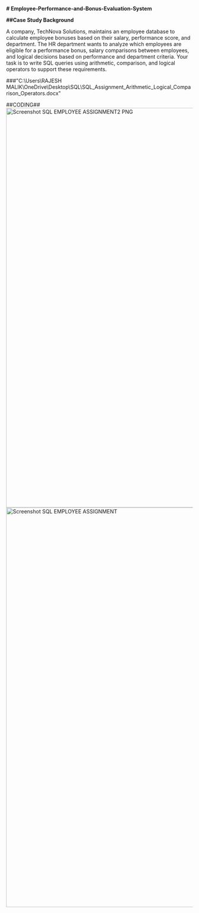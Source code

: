 **# Employee-Performance-and-Bonus-Evaluation-System**

**##Case Study Background**

A company, TechNova Solutions, maintains an employee database to calculate employee bonuses based on their salary, performance score, and department. The HR department wants to analyze which employees are eligible for a performance bonus, salary comparisons between employees, and logical decisions based on performance and department criteria. Your task is to write SQL queries using arithmetic, comparison, and logical operators to support these requirements.

###"C:\Users\RAJESH MALIK\OneDrive\Desktop\SQL\SQL_Assignment_Arithmetic_Logical_Comparison_Operators.docx"

##CODING##
<img width="1438" height="1080" alt="Screenshot SQL EMPLOYEE ASSIGNMENT2  PNG" src="https://github.com/user-attachments/assets/214aead9-d512-4209-b67e-6ab07a62171c" />
<img width="1479" height="1080" alt="Screenshot SQL EMPLOYEE ASSIGNMENT" src="https://github.com/user-attachments/assets/b8714d48-28cb-4712-a8ab-3fa823163169" />

